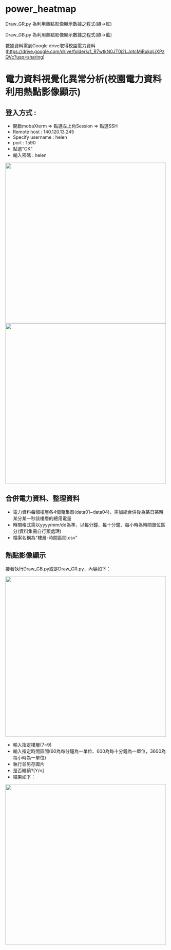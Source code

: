 # power_heatmap
Draw_GR.py 為利用熱點影像顯示數據之程式(綠→紅)

Draw_GB.py 為利用熱點影像顯示數據之程式(綠→藍)

數據資料需到Google drive取得校園電力資料(https://drive.google.com/drive/folders/1_R7wtkN0JT0j2LJqtcMiRukqLjXPzQVc?usp=sharing)


# 電力資料視覺化異常分析(校園電力資料利用熱點影像顯示)

## 登入方式 :
* 開啟mobaXterm => 點選左上角Session => 點選SSH
* Remote host : 140.120.13.245
* Specify username : helen
* port : 1590
* 點選"OK"
* 輸入密碼 : helen
<img src="https://i.imgur.com/EpdwXkh.png" width="500px"/>
<img src="https://i.imgur.com/biZKfAX.png" width="500px"/>

## 合併電力資料、整理資料
* 電力資料每個樓層各4個蒐集器(data01~data04)，需加總合併後為某日某時某分某一秒該樓層的總用電量
* 時間格式需以yyyy/mm/dd為準，以每分鐘、每十分鐘、每小時為時間單位區分(資料集需自行預處理)
* 檔案名稱為"樓層-時間區間.csv"

## 熱點影像顯示
接著執行Draw_GB.py或是Draw_GR.py，內容如下：

<img src="https://i.imgur.com/DDZU2Xe.png" width="500px"/>

* 輸入指定樓層(7~9)
* 輸入指定時間區間(60為每分鐘為一單位、600為每十分鐘為一單位，3600為每小時為一單位)
* 執行並另存圖片
* 是否繼續?[Y/n]
* 結果如下：
<img src="https://i.imgur.com/NaunGZs.jpg" width="500px"/>
